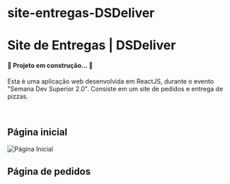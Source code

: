 # site-entregas-DSDeliver
<h1>Site de Entregas | DSDeliver</h1>
<h4>🚧 Projeto em construção... 🚧</h4>
<p>Esta é uma aplicação web desenvolvida em ReactJS, durante o evento "Semana Dev Superior 2.0". Consiste em um site de pedidos e entrega de pizzas.</p>
<br>
<h2> Página inicial </h2>
<img alt="Página Inicial" title="Página inicial" src="./screenshots/index.png"/>
<h2>Página de pedidos</h2>
